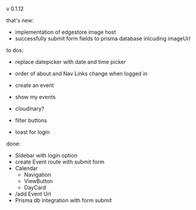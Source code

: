 v 0.1.12

that's new:

- implementation of edgestore image host
- successfully submit form fields to prisma database inlcuding imageUrl

to dos:

- replace datepicker with date and time picker

- order of about and Nav Links change when logged in
- create an event
- show my events
- cloudinary?
- filter buttons
- toast for login

done:

- Sidebar with login option
- create Event route with submit form
- Calendar
  - Navigation
  - ViewButton
  - DayCard
- /add Event Url
- Prisma db integration with form submit
